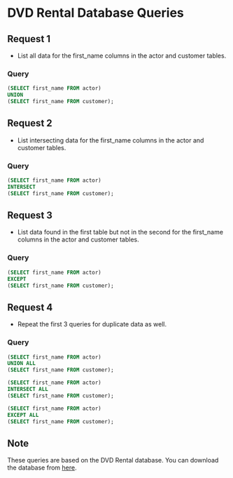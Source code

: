 # DVD Rental Database Queries

## Request 1
- List all data for the first_name columns in the actor and customer tables.
### Query
```sql
(SELECT first_name FROM actor)
UNION
(SELECT first_name FROM customer);
```

## Request 2
- List intersecting data for the first_name columns in the actor and customer tables.
### Query
```sql
(SELECT first_name FROM actor)
INTERSECT
(SELECT first_name FROM customer);
```

## Request 3
- List data found in the first table but not in the second for the first_name columns in the actor and customer tables.
### Query
```sql
(SELECT first_name FROM actor)
EXCEPT
(SELECT first_name FROM customer);
```

## Request 4
- Repeat the first 3 queries for duplicate data as well.
### Query
```sql
(SELECT first_name FROM actor)
UNION ALL
(SELECT first_name FROM customer);

(SELECT first_name FROM actor)
INTERSECT ALL
(SELECT first_name FROM customer);

(SELECT first_name FROM actor)
EXCEPT ALL
(SELECT first_name FROM customer);
```

## Note
These queries are based on the DVD Rental database. You can download the database from [here](https://sp.postgresqltutorial.com/wp-content/uploads/2019/05/dvdrental.zip).